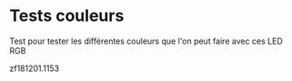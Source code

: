 # Tests couleurs

Test pour tester les différentes couleurs que l'on peut faire avec ces LED RGB



zf181201.1153



